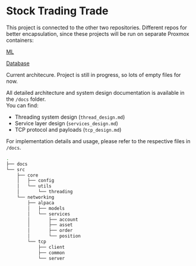 # Stock Trading Trade

This project is connected to the other two repositories. Different repos for better encapsulation, since these projects will be run on separate Proxmox containers: 

[ML](https://github.com/sudo-JP/Stock-Trading-ML)

[Database](https://github.com/sudo-JP/Stock-Trading-DB)

Current architecure. Project is still in progress, so lots of empty files for now. 

All detailed architecture and system design documentation is available in the `/docs` folder.  
You can find:

- Threading system design (`thread_design.md`)  
- Service layer design (`services_design.md`)  
- TCP protocol and payloads (`tcp_design.md`)  

For implementation details and usage, please refer to the respective files in `/docs`.

```bash
.
├── docs
└── src
    ├── core
    │   ├── config
    │   └── utils
    │       └── threading
    └── networking
        ├── alpaca
        │   ├── models
        │   └── services
        │       ├── account
        │       ├── asset
        │       ├── order
        │       └── position
        └── tcp
            ├── client
            ├── common
            └── server
```
